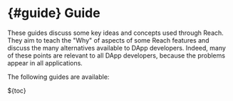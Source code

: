 


# {#guide} Guide

These guides discuss some key ideas and concepts used through Reach.
They aim to teach the "Why" of aspects of some Reach features and discuss the many alternatives available to DApp developers.
Indeed, many of these points are relevant to all DApp developers, because the problems appear in all applications.

The following guides are available:

${toc}




















